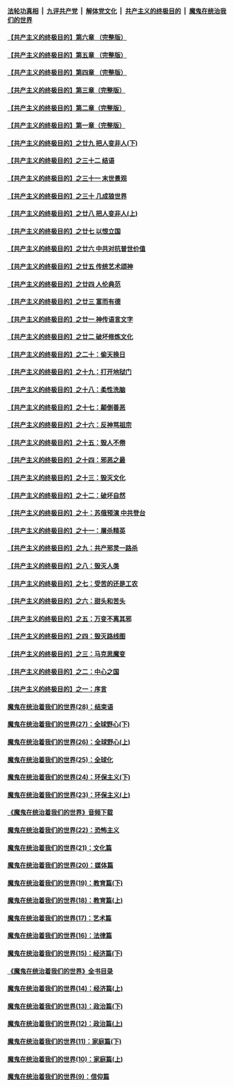 ####  [法轮功真相](../../../../basic/blob/master/README.md?t=05101202) &nbsp;|&nbsp; [九评共产党](../../../../9ping.md/blob/master/README.md?t=05101202) &nbsp;|&nbsp; [解体党文化](../../../../jtdwh.md/blob/master/README.md?t=05101202)  &nbsp;|&nbsp; [共产主义的终极目的](../../../../gczydzjmd.md/blob/master/README.md?t=05101202) &nbsp;|&nbsp; [魔鬼在统治我们的世界](../../../../mgztzwmdsj.md/blob/master/README.md?t=05101202) 

#### [【共产主义的终极目的】第六章 （完整版）](../pages/nsc422/n11428913.md?t=05101202) 

#### [【共产主义的终极目的】第五章 （完整版）](../pages/nsc422/n11428912.md?t=05101202) 

#### [【共产主义的终极目的】第四章 （完整版）](../pages/nsc422/n11428907.md?t=05101202) 

#### [【共产主义的终极目的】第三章（完整版）](../pages/nsc422/n11428848.md?t=05101202) 

#### [【共产主义的终极目的】第二章（完整版）](../pages/nsc422/n11428831.md?t=05101202) 

#### [【共产主义的终极目的】第一章（完整版）](../pages/nsc422/n11417651.md?t=05101202) 

#### [【共产主义的终极目的】之廿九 把人变非人(下)](../pages/nsc422/n11344140.md?t=05101202) 

#### [【共产主义的终极目的】之三十二 结语](../pages/nsc422/n11360535.md?t=05101202) 

#### [【共产主义的终极目的】之三十一 末世景观](../pages/nsc422/n11351129.md?t=05101202) 

#### [【共产主义的终极目的】之三十 几成狼世界](../pages/nsc422/n11348280.md?t=05101202) 

#### [【共产主义的终极目的】之廿八 把人变非人(上)](../pages/nsc422/n11340492.md?t=05101202) 

#### [【共产主义的终极目的】之廿七 以恨立国](../pages/nsc422/n11336944.md?t=05101202) 

#### [【共产主义的终极目的】之廿六 中共对抗普世价值](../pages/nsc422/n11324785.md?t=05101202) 

#### [【共产主义的终极目的】之廿五 传统艺术颂神](../pages/nsc422/n11296396.md?t=05101202) 

#### [【共产主义的终极目的】之廿四 人伦典范](../pages/nsc422/n11296397.md?t=05101202) 

#### [【共产主义的终极目的】之廿三 富而有德](../pages/nsc422/n11283598.md?t=05101202) 

#### [【共产主义的终极目的】之廿一 神传语言文字](../pages/nsc422/n11263265.md?t=05101202) 

#### [【共产主义的终极目的】之廿二 破坏修炼文化](../pages/nsc422/n11245728.md?t=05101202) 

#### [【共产主义的终极目的】之二十：偷天换日](../pages/nsc422/n11238846.md?t=05101202) 

#### [【共产主义的终极目的】之十九：打开地狱门](../pages/nsc422/n11206376.md?t=05101202) 

#### [【共产主义的终极目的】之十八：柔性洗脑](../pages/nsc422/n11199994.md?t=05101202) 

#### [【共产主义的终极目的】之十七：颠倒善恶](../pages/nsc422/n11179782.md?t=05101202) 

#### [【共产主义的终极目的】之十六：反神骂祖宗](../pages/nsc422/n11166798.md?t=05101202) 

#### [【共产主义的终极目的】之十五：毁人不倦](../pages/nsc422/n11166792.md?t=05101202) 

#### [【共产主义的终极目的】之十四：邪恶之最](../pages/nsc422/n11150249.md?t=05101202) 

#### [【共产主义的终极目的】之十三：毁灭文化](../pages/nsc422/n11135227.md?t=05101202) 

#### [【共产主义的终极目的】之十二：破坏自然](../pages/nsc422/n11135214.md?t=05101202) 

#### [【共产主义的终极目的】之十：苏俄预演 中共登台](../pages/nsc422/n11118424.md?t=05101202) 

#### [【共产主义的终极目的】之十一：屠杀精英](../pages/nsc422/n11118442.md?t=05101202) 

#### [【共产主义的终极目的】之九：共产邪灵一路杀](../pages/nsc422/n11114139.md?t=05101202) 

#### [【共产主义的终极目的】之八：毁灭人类](../pages/nsc422/n11108503.md?t=05101202) 

#### [【共产主义的终极目的】之七：受苦的还是工农](../pages/nsc422/n11101809.md?t=05101202) 

#### [【共产主义的终极目的】之六：甜头和苦头](../pages/nsc422/n11096971.md?t=05101202) 

#### [【共产主义的终极目的】之五：万变不离其邪](../pages/nsc422/n11091285.md?t=05101202) 

#### [【共产主义的终极目的】之四：毁灭路线图](../pages/nsc422/n11086284.md?t=05101202) 

#### [【共产主义的终极目的】之三：马克思魔变](../pages/nsc422/n11061941.md?t=05101202) 

#### [【共产主义的终极目的】之二：中心之国](../pages/nsc422/n11047728.md?t=05101202) 

#### [【共产主义的终极目的】之一：序言](../pages/nsc422/n11086077.md?t=05101202) 

#### [魔鬼在统治着我们的世界(28)：结束语](../pages/nsc422/n10936246.md?t=05101202) 

#### [魔鬼在统治着我们的世界(27)：全球野心(下)](../pages/nsc422/n10928319.md?t=05101202) 

#### [魔鬼在统治着我们的世界(26)：全球野心(上)](../pages/nsc422/n10900318.md?t=05101202) 

#### [魔鬼在统治着我们的世界(25)：全球化](../pages/nsc422/n10788205.md?t=05101202) 

#### [魔鬼在统治着我们的世界(24)：环保主义(下)](../pages/nsc422/n10695307.md?t=05101202) 

#### [魔鬼在统治着我们的世界(23)：环保主义(上)](../pages/nsc422/n10688613.md?t=05101202) 

#### [《魔鬼在统治着我们的世界》音频下载](../pages/nsc422/n10635553.md?t=05101202) 

#### [魔鬼在统治着我们的世界(22)：恐怖主义](../pages/nsc422/n10614727.md?t=05101202) 

#### [魔鬼在统治着我们的世界(21)：文化篇](../pages/nsc422/n10597706.md?t=05101202) 

#### [魔鬼在统治着我们的世界(20)：媒体篇](../pages/nsc422/n10586579.md?t=05101202) 

#### [魔鬼在统治着我们的世界(19)：教育篇(下)](../pages/nsc422/n10564808.md?t=05101202) 

#### [魔鬼在统治着我们的世界(18)：教育篇(上)](../pages/nsc422/n10526970.md?t=05101202) 

#### [魔鬼在统治着我们的世界(17)：艺术篇](../pages/nsc422/n10499093.md?t=05101202) 

#### [魔鬼在统治着我们的世界(16)：法律篇](../pages/nsc422/n10485969.md?t=05101202) 

#### [魔鬼在统治着我们的世界(15)：经济篇(下)](../pages/nsc422/n10469975.md?t=05101202) 

#### [《魔鬼在统治着我们的世界》全书目录](../pages/nsc422/n10464261.md?t=05101202) 

#### [魔鬼在统治着我们的世界(14)：经济篇(上)](../pages/nsc422/n10457370.md?t=05101202) 

#### [魔鬼在统治着我们的世界(13)：政治篇(下)](../pages/nsc422/n10448270.md?t=05101202) 

#### [魔鬼在统治着我们的世界(12)：政治篇(上)](../pages/nsc422/n10444576.md?t=05101202) 

#### [魔鬼在统治着我们的世界(11)：家庭篇(下)](../pages/nsc422/n10440961.md?t=05101202) 

#### [魔鬼在统治着我们的世界(10)：家庭篇(上)](../pages/nsc422/n10435448.md?t=05101202) 

#### [魔鬼在统治着我们的世界(9)：信仰篇](../pages/nsc422/n10432159.md?t=05101202) 

